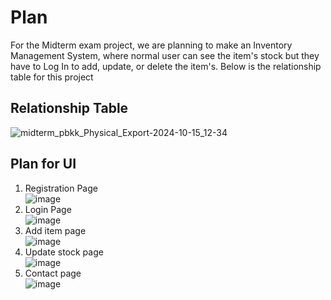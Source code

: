 # Plan
For the Midterm exam project, we are planning to make an Inventory Management System, where normal user can see the item's stock but they have to Log In to add, update, or delete the item's. Below is the relationship table for this project <br>
## Relationship Table
![midterm_pbkk_Physical_Export-2024-10-15_12-34](https://github.com/user-attachments/assets/2fa77401-df44-4f60-9ba6-5edf46db22ef)
## Plan for UI
1. Registration Page <br>
  ![image](https://github.com/user-attachments/assets/da825420-8140-4742-b5e6-d80ec9a7ae20)
2. Login Page <br>
  ![image](https://github.com/user-attachments/assets/756afdde-e4ec-4054-8c9e-ea6ef5436006)
3. Add item page <br>
![image](https://github.com/user-attachments/assets/813353ef-05c0-4f7d-a2ba-415b4e6a58be)
4. Update stock page <br>
   ![image](https://github.com/user-attachments/assets/93dee227-403b-4fbe-9c49-e3838181f011)
5. Contact page <br>
![image](https://github.com/user-attachments/assets/f7268891-4da2-4293-8869-5a225cd43a03)


